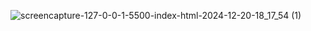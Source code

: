 
![screencapture-127-0-0-1-5500-index-html-2024-12-20-18_17_54 (1)](https://github.com/user-attachments/assets/861fb898-d7c1-41ef-b22d-415f1fe5b973)

